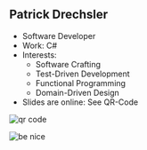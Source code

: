 ## Patrick Drechsler

- Software Developer
- Work: C#
- Interests:
  - Software Crafting
  - Test-Driven Development
  - Functional Programming
  - Domain-Driven Design
- Slides are online: See QR-Code

<img
  class="absolute top-10 right-30 h-70"
  src="/images/slides.png"
  alt="qr code"
/>

<img
  class="absolute bottom-20 right-50 h-30 custom-slow-pulse"
  src="/images/anti-nazi.png"
  alt="be nice"
/>
